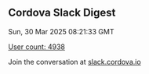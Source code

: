 ## Cordova Slack Digest
Sun, 30 Mar 2025 08:21:33 GMT

[User count: 4938](https://cordova.slack.com/)


Join the conversation at [slack.cordova.io](http://slack.cordova.io/)
